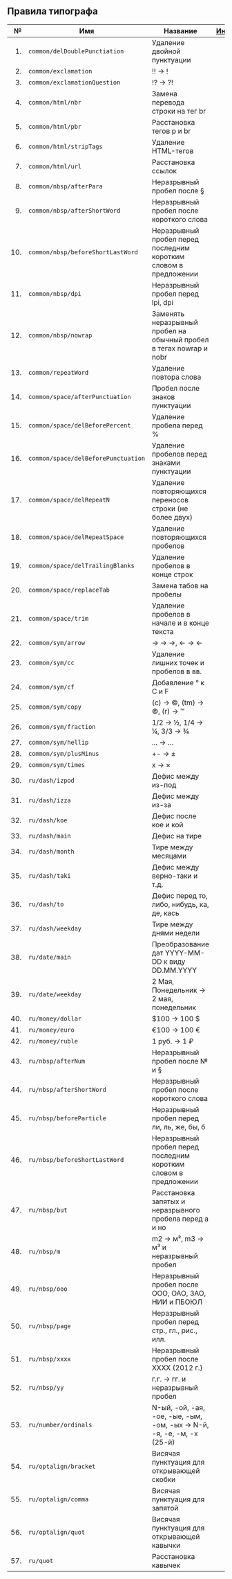 ## Правила типографа

| № | Имя | Название | [Индекс](./RULES_SORTED.md) | Вкл. |
|--:|-----|----------|----------------------------:|:----:|
| 1. | `common/delDoublePunctiation` | Удаление двойной пунктуации | 580 | ✓ |
| 2. | `common/exclamation` | !! → ! | 1150 | ✓ |
| 3. | `common/exclamationQuestion` | !? → ?! | 1140 | ✓ |
| 4. | `common/html/nbr` | Замена перевода строки на тег br | 710 |  |
| 5. | `common/html/pbr` | Расстановка тегов p и br | 700 |  |
| 6. | `common/html/stripTags` | Удаление HTML-тегов | 5 |  |
| 7. | `common/html/url` | Расстановка ссылок | 200 | ✓ |
| 8. | `common/nbsp/afterPara` | Неразрывный пробел после § | 610 | ✓ |
| 9. | `common/nbsp/afterShortWord` | Неразрывный пробел после короткого слова | 590 | ✓ |
| 10. | `common/nbsp/beforeShortLastWord` | Неразрывный пробел перед последним коротким словом в предложении | 620 | ✓ |
| 11. | `common/nbsp/dpi` | Неразрывный пробел перед lpi, dpi | 1150 | ✓ |
| 12. | `common/nbsp/nowrap` | Заменять неразрывный пробел на обычный пробел в тегах nowrap и nobr | 1400 | ✓ |
| 13. | `common/repeatWord` | Удаление повтора слова | 1200 |  |
| 14. | `common/space/afterPunctuation` | Пробел после знаков пунктуации | 560 | ✓ |
| 15. | `common/space/delBeforePercent` | Удаление пробела перед % | 600 | ✓ |
| 16. | `common/space/delBeforePunctuation` | Удаление пробелов перед знаками пунктуации | 550 | ✓ |
| 17. | `common/space/delRepeatN` | Удаление повторяющихся переносов строки (не более двух) | 545 | ✓ |
| 18. | `common/space/delRepeatSpace` | Удаление повторяющихся пробелов | 540 | ✓ |
| 19. | `common/space/delTrailingBlanks` | Удаление пробелов в конце строк | 505 | ✓ |
| 20. | `common/space/replaceTab` | Замена табов на пробелы | 510 | ✓ |
| 21. | `common/space/trim` | Удаление пробелов в начале и в конце текста | 530 | ✓ |
| 22. | `common/sym/arrow` | -> → →, <- → ← | 1130 | ✓ |
| 23. | `common/sym/cc` | Удаление лишних точек и пробелов в вв. | 1090 | ✓ |
| 24. | `common/sym/cf` | Добавление ° к C и F | 1020 | ✓ |
| 25. | `common/sym/copy` | (c) → ©, (tm) → ©, (r) → ™ | 10 | ✓ |
| 26. | `common/sym/fraction` | 1/2 → ½, 1/4 → ¼, 3/3 → ¾ | 1120 | ✓ |
| 27. | `common/sym/hellip` | ... → … | 20 | ✓ |
| 28. | `common/sym/plusMinus` | +- → ± | 1010 | ✓ |
| 29. | `common/sym/times` | x → × | 1050 | ✓ |
| 30. | `ru/dash/izpod` | Дефис между из-под | 35 | ✓ |
| 31. | `ru/dash/izza` | Дефис между из-за | 33 | ✓ |
| 32. | `ru/dash/koe` | Дефис после кое и кой | 38 | ✓ |
| 33. | `ru/dash/main` | Дефис на тире | 620 | ✓ |
| 34. | `ru/dash/month` | Тире между месяцами | 610 | ✓ |
| 35. | `ru/dash/taki` | Дефис между верно-таки и т.д. | 39 | ✓ |
| 36. | `ru/dash/to` | Дефис перед то, либо, нибудь, ка, де, кась | 30 | ✓ |
| 37. | `ru/dash/weekday` | Тире между днями недели | 600 | ✓ |
| 38. | `ru/date/main` | Преобразование дат YYYY-MM-DD к виду DD.MM.YYYY | 1300 | ✓ |
| 39. | `ru/date/weekday` | 2 Мая, Понедельник → 2 мая, понедельник | 1310 | ✓ |
| 40. | `ru/money/dollar` | $100 → 100 $ | 1140 | ✓ |
| 41. | `ru/money/euro` | €100 → 100 € | 1140 | ✓ |
| 42. | `ru/money/ruble` | 1 руб. → 1 ₽ | 1145 |  |
| 43. | `ru/nbsp/afterNum` | Неразрывный пробел после № и § | 610 | ✓ |
| 44. | `ru/nbsp/afterShortWord` | Неразрывный пробел после короткого слова | 590 | ✓ |
| 45. | `ru/nbsp/beforeParticle` | Неразрывный пробел перед ли, ль, же, бы, б | 570 | ✓ |
| 46. | `ru/nbsp/beforeShortLastWord` | Неразрывный пробел перед последним коротким словом в предложении | 620 | ✓ |
| 47. | `ru/nbsp/but` | Расстановка запятых и неразрывного пробела перед а и но | 1110 | ✓ |
| 48. | `ru/nbsp/m` | m2 → м², m3 → м³ и неразрывный пробел | 1030 | ✓ |
| 49. | `ru/nbsp/ooo` | Неразрывный пробел после OOO, ОАО, ЗАО, НИИ и ПБОЮЛ | 1100 | ✓ |
| 50. | `ru/nbsp/page` | Неразрывный пробел перед стр., гл., рис., илл. | 610 | ✓ |
| 51. | `ru/nbsp/xxxx` | Неразрывный пробел после XXXX (2012 г.) | 1060 | ✓ |
| 52. | `ru/nbsp/yy` | г.г. → гг. и неразрывный пробел | 1080 | ✓ |
| 53. | `ru/number/ordinals` | N-ый, -ой, -ая, -ое, -ые, -ым, -ом, -ых → N-й, -я, -е, -м, -х (25-й) | 1300 | ✓ |
| 54. | `ru/optalign/bracket` | Висячая пунктуация для открывающей скобки | 1001 |  |
| 55. | `ru/optalign/comma` | Висячая пунктуация для запятой | 1002 |  |
| 56. | `ru/optalign/quot` | Висячая пунктуация для открывающей кавычки | 1000 |  |
| 57. | `ru/quot` | Расстановка кавычек | 700 | ✓ |
